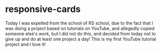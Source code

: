# responsive-cards
Today I was expelled from the school of RS school, due to the fact that I was doing a project based on tutorials on YouTube, and allegedly copied someone else's work, but I did not do this, and decided from today not to give up and do at least one project a day! This is my first YouTube tutorial project and I love it!

